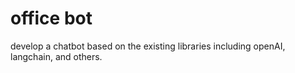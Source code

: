 # office bot
develop a chatbot based on the existing libraries including openAI, langchain, and others. 

